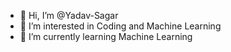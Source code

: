- 👋 Hi, I’m @Yadav-Sagar
- 👀 I’m interested in Coding and Machine Learning
- 🌱 I’m currently learning Machine Learning 


<!---
Yadav-Sagar/Yadav-Sagar is a ✨ special ✨ repository because its `README.md` (this file) appears on your GitHub profile.
You can click the Preview link to take a look at your changes.
--->
